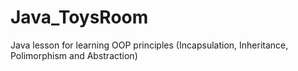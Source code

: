 # Java_ToysRoom
Java lesson for learning OOP principles (Incapsulation, Inheritance, Polimorphism and Abstraction)
